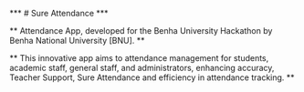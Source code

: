 *** # Sure Attendance ***

** Attendance App, developed for the Benha University Hackathon by Benha National University [BNU]. **

** This innovative app aims to attendance management for students, academic staff, general staff, and administrators, enhancing accuracy, Teacher Support, Sure Attendance and efficiency in attendance tracking. **
